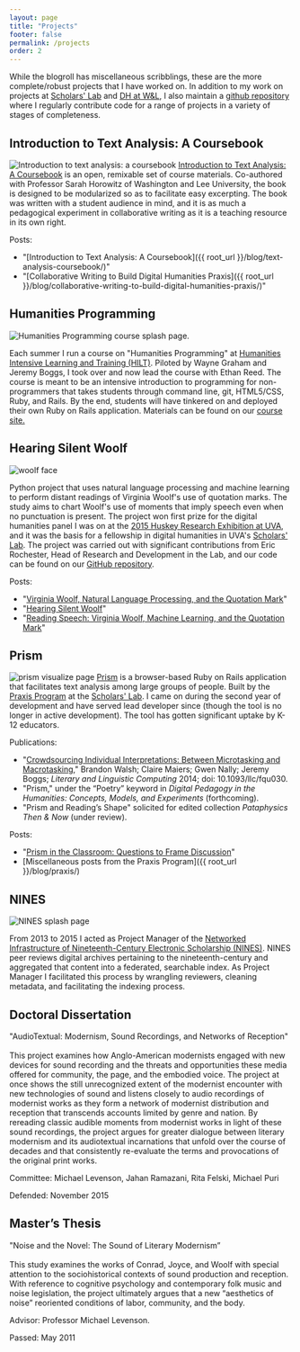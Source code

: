 ```yaml
---
layout: page
title: "Projects"
footer: false
permalink: /projects
order: 2
---
```


While the blogroll has miscellaneous scribblings, these are the more complete/robust projects that I have worked on. In addition to my work on projects at <a href="http://scholarslab.org">Scholars' Lab</a> and <a href="https://digitalhumanities.wlu.edu">DH at W&L</a>, I also maintain a <a href="https://www.github.com/walshbr">github repository</a> where I regularly contribute code for a range of projects in a variety of stages of completeness.

<div class="divider"></div>
<h2>Introduction to Text Analysis: A Coursebook</h2>
<img class="mid right" src="{{ root_url }}/assets/images/coursebook.png" alt="Introduction to text analysis: a coursebook">
<a href="http://walshbr.com/textanalysiscoursebook/">Introduction to Text Analysis: A Coursebook</a> is an open, remixable set of course materials. Co-authored with Professor Sarah Horowitz of Washington and Lee University, the book is designed to be modularized so as to facilitate easy excerpting. The book was written with a student audience in mind, and it is as much a pedagogical experiment in collaborative writing as it is a teaching resource in its own right.

Posts:

* "[Introduction to Text Analysis: A Coursebook]({{ root_url }}/blog/text-analysis-coursebook/)"
* "[Collaborative Writing to Build Digital Humanities Praxis]({{ root_url }}/blog/collaborative-writing-to-build-digital-humanities-praxis/)"

<div class="divider"></div>

<h2>Humanities Programming</h2>
<img class="mid right" src="{{ root_url }}/assets/images/humanities_programming.png" alt="Humanities Programming course splash page.">

Each summer I run a course on "Humanities Programming" at <a href="https://dhtraining.org/">Humanities Intensive Learning and Training (HILT)</a>. Piloted by Wayne Graham and Jeremy Boggs, I took over and now lead the course with Ethan Reed. The course is meant to be an intensive introduction to programming for non-programmers that takes students through command line, git, HTML5/CSS, Ruby, and Rails. By the end, students will have tinkered on and deployed their own Ruby on Rails application. Materials can be found on our <a href="https://humanitiesprogramming.github.io">course site.</a>

<div class="divider"></div>
<h2>Hearing Silent Woolf</h2>

<img class="small right" src="{{ root_url }}/assets/images/woolf.jpg" alt="woolf face">

Python project that uses natural language processing and machine learning to perform distant readings of Virginia Woolf's use of quotation marks. The study aims to chart Woolf's use of moments that imply speech even when no punctuation is present. The project won first prize for the digital humanities panel I was on at the <a href="http://gradcouncil.com/2015-sessions/">2015 Huskey Research Exhibition at UVA</a>, and it was the basis for a fellowship in digital humanities in UVA's <a href="http://www.scholarslab.org">Scholars' Lab</a>. The project was carried out with significant contributions from Eric Rochester, Head of Research and Development in the Lab, and our code can be found on our <a href="https://www.github.com/walshbr/woolf">GitHub repository</a>.

Posts:

* "[Virginia Woolf, Natural Language Processing, and the Quotation Mark](https://walshbr.github.io/blog/2015/09/10/woolf-and-the-quotation-mark/)"
* "[Hearing Silent Woolf](https://walshbr.github.io/blog/2015/03/23/woolf-huskey/)"
* "[Reading Speech: Virginia Woolf, Machine Learning, and the Quotation Mark](https://walshbr.github.io/blog/2016/05/17/reading-speech/)"


<div class="divider"></div>
<h2>Prism</h2>
<img class="mid right" src="{{ root_url }}/assets/images/digital-projects/prism.png" alt="prism visualize page">
<a href="http://prism.scholarslab.org">Prism</a> is a browser-based Ruby on Rails application that facilitates text analysis among large groups of people. Built by the <a href="http://praxis.scholarslab.org">Praxis Program</a> at the <a href="http://www.scholarslab.org">Scholars' Lab</a>. I came on during the second year of development and have served lead developer since (though the tool is no longer in active development). The tool has gotten significant uptake by K-12 educators.


Publications:

* "[Crowdsourcing Individual Interpretations: Between Microtasking and Macrotasking](http://llc.oxfordjournals.org/content/29/3/379)," Brandon Walsh; Claire Maiers; Gwen Nally; Jeremy Boggs; *Literary and Linguistic Computing* 2014; doi: 10.1093/llc/fqu030.
* "Prism," under the “Poetry” keyword in *Digital Pedagogy in the Humanities: Concepts, Models, and Experiments* (forthcoming).
* "Prism and Reading’s Shape" solicited for edited collection <i>Pataphysics Then &amp; Now</i> (under review).

Posts:

* "[Prism in the Classroom: Questions to Frame Discussion](http://walshbr.github.io/blog/2014/09/16/prism-pedagogy/)"
* [Miscellaneous posts from the Praxis Program]({{ root_url }}/blog/praxis/)

<div class="divider"></div>
<h2>NINES</h2>
<img class="mid right" src="{{ root_url }}/assets/images/nines.png" alt="NINES splash page">

From 2013 to 2015 I acted as Project Manager of the <a href="http://www.nines.org">Networked Infrastructure of Nineteenth-Century Electronic Scholarship (NINES)</a>. NINES peer reviews digital archives pertaining to the nineteenth-century and aggregated that content into a federated, searchable index. As Project Manager I facilitated this process by wrangling reviewers, cleaning metadata, and facilitating the indexing process.

<div class="divider"></div>

<h2>Doctoral Dissertation</h2>
"AudioTextual: Modernism, Sound Recordings, and Networks of Reception"<br><br>
This project examines how Anglo-American modernists engaged with new devices for sound recording and the threats and opportunities these media offered for community, the page, and the embodied voice. The project at once shows the still unrecognized extent of the modernist encounter with new technologies of sound and listens closely to audio recordings of modernist works as they form a network of modernist distribution and reception that transcends accounts limited by genre and nation. By rereading classic audible moments from modernist works in light of these sound recordings, the project argues for greater dialogue between literary modernism and its audiotextual incarnations that unfold over the course of decades and that consistently re-evaluate the terms and provocations of the original print works.

Committee: Michael Levenson, Jahan Ramazani, Rita Felski, Michael Puri

Defended: November 2015
<div class="divider"></div>

<h2>Master’s Thesis</h2>
"Noise and the Novel: The Sound of Literary Modernism”<br><br>
This study examines the works of Conrad, Joyce, and Woolf with special attention to the sociohistorical contexts of sound production and reception. With reference to cognitive psychology and contemporary folk music and noise legislation, the project ultimately argues that a new “aesthetics of noise” reoriented conditions of labor, community, and the body.

Advisor: Professor Michael Levenson.

Passed: May 2011
